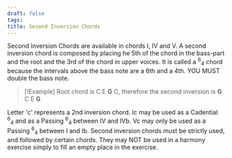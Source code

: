 ```yaml
---
draft: false
tags:
title: Second Inversion Chords
---
```

Second Inversion Chords are available in chords I, IV and V. A second inversion chord is composed by placing he 5th of the chord in the bass-part and the root and the 3rd of the chord in upper voices.
It is called a <sup>6</sup><sub>4</sub> chord because the intervals above the bass note are a 6th and a 4th.
YOU MUST double the bass note.

> [!Example]
> Root chord is C E **G** C, therefore the second inversion is **G** C E **G**

Letter 'c' represents a 2nd inversion chord.
Ic may be used as a Cadential <sup>6</sup><sub>4</sub> and as a Passing <sup>6</sup><sub>4</sub> between IV and IVb.
Vc may only be used as a Passing <sup>6</sup><sub>4</sub> between I and Ib.
Second inversion chords must be strictly used, and followed by certain chords. They may NOT be used in a harmony exercise simply to fill an empty place in the exercise.
